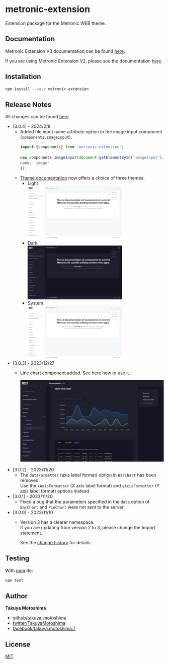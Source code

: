 # metronic-extension
Extension package for the Metronic WEB theme.

## Documentation
Metronic Extension V3 documentation can be found [here](https://takuya-motoshima.github.io/metronic-extension/v3/).

If you are using Metronic Extension V2, please see the documentation [here](https://takuya-motoshima.github.io/metronic-extension/v2/).

## Installation
```sh
npm install --save metronic-extension
```

## Release Notes
All changes can be found [here](CHANGELOG.md).

- [3.0.4] - 2024/2/8
    - Added file input name attribute option to the image input component (`components.ImageInput`).  
        ```js
        import {components} from 'metronic-extension';
        
        new components.ImageInput(document.getElementById('imageInput'), {
        name: 'image'
        });
        ```
    - [Theme documentation](https://takuya-motoshima.github.io/metronic-extension/v3/) now offers a choice of three themes.
        - Light  
            <img src="screencaps/light-theme.jpg" width="300">
        - Dark  
            <img src="screencaps/dark-theme.jpg" width="300">
        - System  
            <img src="screencaps/system-theme.jpg" width="300">
- [3.0.3] - 2023/12/27
    - Line chart component added. See [here](https://takuya-motoshima.github.io/metronic-extension/v3/linechart.html) how to use it.
    
        ![line-chart.jpg](screencaps/line-chart.jpg)
- [3.0.2] - 2023/11/20
    - The `dataFormatter` (axis label format) option in `BarChart` has been removed.  
        Use the `xAxisFormatter` (X axis label format) and `yAxisFormatter` (Y axis label format) options instead.
- [3.0.1] - 2023/11/20
    - Fixed a bug that the parameters specified in the `data` option of `BarChart` and `PieChart` were not sent to the server.
- [3.0.0] - 2023/11/10
    - Version 3 has a clearer namespace.  
        If you are updating from version 2 to 3, please change the Import statement.  

        See the [change history](CHANGELOG.md) for details.

## Testing
With [npm](http://npmjs.org) do:

```sh
npm test
```

## Author
**Takuya Motoshima**

* [github/takuya-motoshima](https://github.com/takuya-motoshima)
* [twitter/TakuyaMotoshima](https://twitter.com/TakuyaMotoshima)
* [facebook/takuya.motoshima.7](https://www.facebook.com/takuya.motoshima.7)

## License
[MIT](LICENSE)